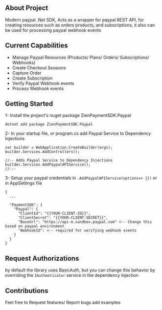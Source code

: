 ## About Project
Modern paypal .Net SDK, Acts as a wrapper for paypal REST API, for creating resources such as orders products, and subscriptions, 
it also can be used for processing paypal webhook events

## Current Capabilities
- Manage Paypal Resources (Products/ Plans/ Orders/ Subscriptions/ Webhooks)
- Create Checkout Sessions
- Capture Order
- Create Subscription
- Verify Paypal Webhook events
- Process Webhook events

## Getting Started

1- Install the project's nuget package ZienPaymentSDK.Paypal
```
dotnet add package ZienPaymentSDK.Paypal
```
2- In your startup file, or program.cs add Paypal Service to Dependency Injections 
```
var builder = WebApplication.CreateBuilder(args);
builder.Services.AddControllers();

//-- Adds Paypal Service to Dependency Injections 
builder.Services.AddPaypalAPIService(); 
//---
```

3- Setup your paypal credentials in `.AddPaypalAPIService(options=> {})`
or in AppSettings file 
```
{
  ...

  "PaymentSDK": {
    "Paypal": {
      "ClientId": "{{YOUR-CLIENT-ID}}",
      "ClientSecret": "{{YOUR-CLIENT-SECRET}}",
      "BaseUrl": "https://api-m.sandbox.paypal.com" <-- Change this based on paypal environment
      "WebhookId": <-- required for verifying webhook events
    }
  }
}
```

## Request Authorizations
by default the library uses BasicAuth, but you can change this behavior by overriding the 
`IAuthenticator` service in the dependency Injection


## Contributions
Feel free to Request features/ Report bugs add examples 

